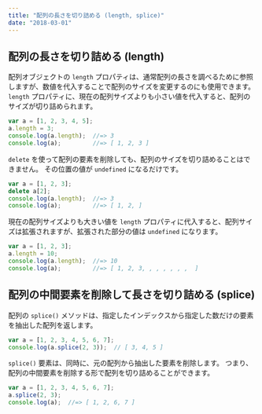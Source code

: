 ```yaml
---
title: "配列の長さを切り詰める (length, splice)"
date: "2018-03-01"
---
```


配列の長さを切り詰める (length)
----
配列オブジェクトの `length` プロパティは、通常配列の長さを調べるために参照しますが、数値を代入することで配列のサイズを変更するのにも使用できます。
`length` プロパティに、現在の配列サイズよりも小さい値を代入すると、配列のサイズが切り詰められます。

~~~ javascript
var a = [1, 2, 3, 4, 5];
a.length = 3;
console.log(a.length);  //=> 3
console.log(a);         //=> [ 1, 2, 3 ]
~~~

`delete` を使って配列の要素を削除しても、配列のサイズを切り詰めることはできません。
その位置の値が `undefined` になるだけです。

~~~ javascript
var a = [1, 2, 3];
delete a[2];
console.log(a.length);  //=> 3
console.log(a);         //=> [ 1, 2, ]
~~~

現在の配列サイズよりも大きい値を `length` プロパティに代入すると、配列サイズは拡張されますが、拡張された部分の値は `undefined` になります。

~~~ javascript
var a = [1, 2, 3];
a.length = 10;
console.log(a.length);  //=> 10
console.log(a);         //=> [ 1, 2, 3, , , , , , ,  ]
~~~


配列の中間要素を削除して長さを切り詰める (splice)
----

配列の `splice()` メソッドは、指定したインデックスから指定した数だけの要素を抽出した配列を返します。

~~~ javascript
var a = [1, 2, 3, 4, 5, 6, 7];
console.log(a.splice(2, 3));  // [ 3, 4, 5 ]
~~~

`splice()` 要素は、同時に、元の配列から抽出した要素を削除します。
つまり、配列の中間要素を削除する形で配列を切り詰めることができます。

~~~ javascript
var a = [1, 2, 3, 4, 5, 6, 7];
a.splice(2, 3);
console.log(a);  //=> [ 1, 2, 6, 7 ]
~~~
